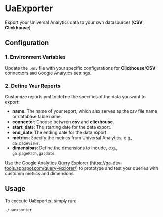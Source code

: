 # UaExporter
Export your Universal Analytics data to your own datasources (**CSV**, **Clickhouse**).

## Configuration
### 1. Environment Variables
Update the `.env` file with your specific configurations for **Clickhouse**/**CSV** connectors and Google Analytics settings.

### 2. Define Your Reports
Customize reports.yml to define the specifics of the data you want to export:

- **name**: The name of your report, which also serves as the csv file name or database table name.
- **connector**: Choose between **csv** and **clickhouse**.
- **start_date**: The starting date for the data export.
- **end_date**: The ending date for the data export.
- **metrics**: Specify the metrics from Universal Analytics, e.g., `ga:pageviews`.
- **dimensions**: Define the dimensions to include, e.g., `ga:pagePath,ga:date`.

Use the Google Analytics Query Explorer (https://ga-dev-tools.appspot.com/query-explorer/) to prototype and test your queries with customm metrics and dimensions.

## Usage
To execute UaExporter, simply run:
```
./uaexporter
```

